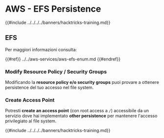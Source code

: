 # AWS - EFS Persistence

{{#include ../../../../banners/hacktricks-training.md}}

## EFS

Per maggiori informazioni consulta:

{{#ref}}
../../aws-services/aws-efs-enum.md
{{#endref}}

### Modify Resource Policy / Security Groups

Modificando la **resource policy e/o security groups** puoi provare a ottenere persistence del tuo accesso nel file system.

### Create Access Point

Potresti **create an access point** (con root access a `/`) accessibile da un servizio dove hai implementato **other persistence** per mantenere l'accesso privilegiato al file system.

{{#include ../../../../banners/hacktricks-training.md}}
